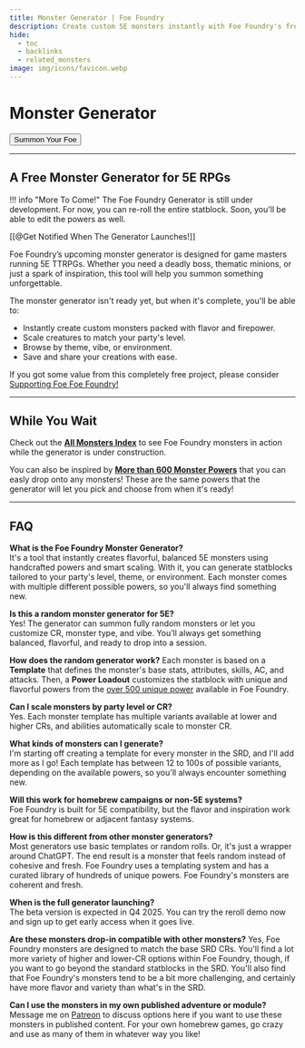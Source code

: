 ```yaml
---
title: Monster Generator | Foe Foundry
description: Create custom 5E monsters instantly with Foe Foundry's free generator. Choose from 600+ unique powers, scale by CR, and generate balanced statblocks for your D&D campaigns.
hide:
  - toc
  - backlinks
  - related_monsters
image: img/icons/favicon.webp
---
```


# Monster Generator

<section>
    <div>
        <button class="bg-object parchment p-4 d-block mx-auto">
            <div class="generator-reroll d-inline-block p-2">
                <span>Summon Your Foe</span>
                <reroll-button detached target="demo-statblock"></reroll-button>
                <forge-button detached target="demo-statblock"></forge-button>
            </div>
        </button>
    </div>
    <monster-statblock class="d-none" id="demo-statblock"></monster-statblock>
</section>

---

## A Free Monster Generator for 5E RPGs

!!! info "More To Come!"
    The Foe Foundry Generator is still under development. For now, you can re-roll the entire statblock. Soon, you'll be able to edit the powers as well.

[[@Get Notified When The Generator Launches!]]

Foe Foundry’s upcoming monster generator is designed for game masters running 5E TTRPGs. Whether you need a deadly boss, thematic minions, or just a spark of inspiration, this tool will help you summon something unforgettable.  

The monster generator isn't ready yet, but when it's complete, you'll be able to:

- Instantly create custom monsters packed with flavor and firepower.
- Scale creatures to match your party's level.
- Browse by theme, vibe, or environment.
- Save and share your creations with ease.

If you got some value from this completely free project, please consider [Supporting Foe Foe Foundry!](support.md)

---

## While You Wait

Check out the [**All Monsters Index**](monsters/index.md) to see Foe Foundry monsters in action while the generator is under construction.  

You can also be inspired by [**More than 600 Monster Powers**](powers/all.md) that you can easly drop onto any monsters! These are the same powers that the generator will let you pick and choose from when it's ready!

---

## FAQ

**What is the Foe Foundry Monster Generator?**  
It's a tool that instantly creates flavorful, balanced 5E monsters using handcrafted powers and smart scaling. With it, you can generate statblocks tailored to your party's level, theme, or environment. Each monster comes with multiple different possible powers, so you'll always find something new.

**Is this a random monster generator for 5E?**  
Yes! The generator can summon fully random monsters or let you customize CR, monster type, and vibe. You’ll always get something balanced, flavorful, and ready to drop into a session.

**How does the random generator work?**
Each monster is based on a **Template** that defines the monster's base stats, attributes, skills, AC, and attacks. Then, a **Power Loadout** customizes the statblock with unique and flavorful powers from the [over 500 unique power](./powers/all.md) available in Foe Foundry.

**Can I scale monsters by party level or CR?**  
Yes. Each monster template has multiple variants available at lower and higher CRs, and abilities automatically scale to monster CR.

**What kinds of monsters can I generate?**  
I'm starting off creating a template for every monster in the SRD, and I'll add more as I go! Each template has between 12 to 100s of possible variants, depending on the available powers, so you'll always encounter something new.

**Will this work for homebrew campaigns or non-5E systems?**  
Foe Foundry is built for 5E compatibility, but the flavor and inspiration work great for homebrew or adjacent fantasy systems.

**How is this different from other monster generators?**  
Most generators use basic templates or random rolls. Or, it's just a wrapper around ChatGPT. The end result is a monster that feels random instead of cohesive and fresh. Foe Foundry uses a templating system and has a curated library of hundreds of unique powers. Foe Foundry's monsters are coherent and fresh.

**When is the full generator launching?**  
The beta version is expected in Q4 2025. You can try the reroll demo now and sign up to get early access when it goes live.

**Are these monsters drop-in compatible with other monsters?**
Yes, Foe Foundry monsters are designed to match the base SRD CRs. You'll find a lot more variety of higher and lower-CR options within Foe Foundry, though, if you want to go beyond the standard statblocks in the SRD. You'll also find that Foe Foundry's monsters tend to be a bit more challenging, and certainly have more flavor and variety than what's in the SRD.

**Can I use the monsters in my own published adventure or module?**  
Message me on [Patreon](https://www.patreon.com/c/foefoundry) to discuss options here if you want to use these monsters in published content. For your own homebrew games, go crazy and use as many of them in whatever way you like!

